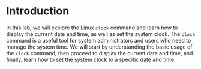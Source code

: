 # Introduction

In this lab, we will explore the Linux `clock` command and learn how to display the current date and time, as well as set the system clock. The `clock` command is a useful tool for system administrators and users who need to manage the system time. We will start by understanding the basic usage of the `clock` command, then proceed to display the current date and time, and finally, learn how to set the system clock to a specific date and time.
